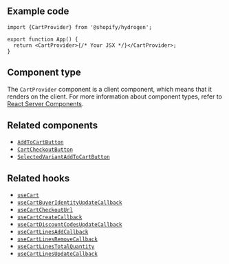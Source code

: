 <!-- This file is generated from source code in the Shopify/hydrogen repo. Edit the files in /packages/hydrogen/src/components/CartProvider and run 'yarn generate-docs' at the root of this repo. For more information, refer to https://github.com/Shopify/shopify-dev/blob/main/content/internal/operations/hydrogen-reference-docs.md. -->

## Example code

```tsx
import {CartProvider} from '@shopify/hydrogen';

export function App() {
  return <CartProvider>{/* Your JSX */}</CartProvider>;
}
```

## Component type

The `CartProvider` component is a client component, which means that it renders on the client. For more information about component types, refer to [React Server Components](/custom-storefronts/hydrogen/framework/react-server-components).

## Related components

- [`AddToCartButton`](/api/hydrogen/components/cart/addtocartbutton)
- [`CartCheckoutButton`](/api/hydrogen/components/cart/cartcheckoutbutton)
- [`SelectedVariantAddToCartButton`](/api/hydrogen/components/product-variant/selectedvariantaddtocartbutton)

## Related hooks

- [`useCart`](/api/hydrogen/hooks/cart/usecart)
- [`useCartBuyerIdentityUpdateCallback`](/api/hydrogen/hooks/cart/usecartbuyeridentityupdatecallback)
- [`useCartCheckoutUrl`](/api/hydrogen/hooks/cart/usecartcheckouturl)
- [`useCartCreateCallback`](/api/hydrogen/hooks/cart/usecartcreatecallback)
- [`useCartDiscountCodesUpdateCallback`](/api/hydrogen/hooks/cart/usecartdiscountcodesupdatecallback)
- [`useCartLinesAddCallback`](/api/hydrogen/hooks/cart/usecartlinesaddcallback)
- [`useCartLinesRemoveCallback`](/api/hydrogen/hooks/cart/usecartlinesremovecallback)
- [`useCartLinesTotalQuantity`](/api/hydrogen/hooks/cart/usecartlinestotalquantity)
- [`useCartLinesUpdateCallback`](/api/hydrogen/hooks/cart/usecartlinesupdatecallback)
